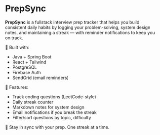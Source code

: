 # PrepSync

**PrepSync** is a fullstack interview prep tracker that helps you build consistent daily habits by logging your problem-solving, system design notes, and maintaining a streak — with reminder notifications to keep you on track.

🚀 Built with:
- Java + Spring Boot
- React + Tailwind
- PostgreSQL
- Firebase Auth
- SendGrid (email reminders)

📅 Features:
- Track coding questions (LeetCode-style)
- Daily streak counter
- Markdown notes for system design
- Email notifications if you break the streak
- Filter/sort questions by topic, difficulty

🔔 Stay in sync with your prep. One streak at a time.
